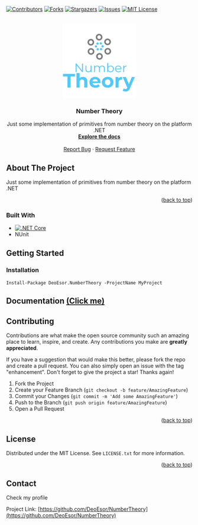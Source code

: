 ﻿<div id="top"></div>
<!--
*** Thanks for checking out the Best-README-Template. If you have a suggestion
*** that would make this better, please fork the repo and create a pull request
*** or simply open an issue with the tag "enhancement".
*** Don't forget to give the project a star!
*** Thanks again! Now go create something AMAZING! :D
-->

[![Contributors][contributors-shield]][contributors-url]
[![Forks][forks-shield]][forks-url]
[![Stargazers][stars-shield]][stars-url]
[![Issues][issues-shield]][issues-url]
[![MIT License][license-shield]][license-url]

<!-- PROJECT LOGO -->
<br />
<div align="center">
  <a href="https://github.com/DeoEsor/NumberTheory">
    <img src=".github/logo.png" alt="Logo" width="200" height="200">
  </a>

<h3 align="center">Number Theory</h3>

  <p align="center">
    Just some implementation of primitives from number theory on the platform .NET
    <br />
    <a href="https://github.com/DeoEsor/numbertheory"><strong>Explore the docs</strong></a>
    <br />
    <br />
    <a href="https://github.com/DeoEsor/numbertheory/issues">Report Bug</a>
    ·
    <a href="https://github.com/DeoEsor/numbertheory/issues">Request Feature</a>
  </p>
</div>



<!-- ABOUT THE PROJECT -->
## About The Project


Just some implementation of primitives from number theory on the platform .NET

<p align="right">(<a href="#top">back to top</a>)</p>



### Built With

* [![.NET Core][.NET-url]][.NET-url]
* NUnit



<!-- GETTING STARTED -->
## Getting Started

### Installation

```
Install-Package DeoEsor.NumberTheory -ProjectName MyProject
```




<!-- USAGE EXAMPLES -->
## Documentation [(Click me)](https://github.com/DeoEsor/NumberTheory/wiki)



<!-- CONTRIBUTING -->
## Contributing

Contributions are what make the open source community such an amazing place to learn, inspire, and create. Any contributions you make are **greatly appreciated**.

If you have a suggestion that would make this better, please fork the repo and create a pull request. You can also simply open an issue with the tag "enhancement".
Don't forget to give the project a star! Thanks again!

1. Fork the Project
2. Create your Feature Branch (`git checkout -b feature/AmazingFeature`)
3. Commit your Changes (`git commit -m 'Add some AmazingFeature'`)
4. Push to the Branch (`git push origin feature/AmazingFeature`)
5. Open a Pull Request

<p align="right">(<a href="#top">back to top</a>)</p>



<!-- LICENSE -->
## License

Distributed under the MIT License. See `LICENSE.txt` for more information.

<p align="right">(<a href="#top">back to top</a>)</p>



<!-- CONTACT -->
## Contact

Check my profile

Project Link: [https://github.com/DeoEsor/NumberTheory](https://github.com/DeoEsor/NumberTheory)




<!-- MARKDOWN LINKS & IMAGES -->
<!-- https://www.markdownguide.org/basic-syntax/#reference-style-links -->
[contributors-shield]: https://img.shields.io/github/contributors/DeoEsor/NumberTheory.svg?style=for-the-badge
[contributors-url]: https://github.com/DeoEsor/NumberTheory/graphs/contributors
[forks-shield]: https://img.shields.io/github/forks/DeoEsor/NumberTheory.svg?style=for-the-badge
[forks-url]: https://github.com/DeoEsor/NumberTheory/network/members
[stars-shield]: https://img.shields.io/github/stars/DeoEsor/NumberTheory.svg?style=for-the-badge
[stars-url]: https://github.com/DeoEsor/NumberTheory/stargazers
[issues-shield]: https://img.shields.io/github/issues/DeoEsor/NumberTheory.svg?style=for-the-badge
[issues-url]: https://github.com/DeoEsor/NumberTheory/issues
[license-shield]: https://img.shields.io/github/license/DeoEsor/NumberTheory.svg?style=for-the-badge
[license-url]: https://github.com/DeoEsor/NumberTheory/blob/master/LICENSE.txt
[linkedin-shield]: https://img.shields.io/badge/-LinkedIn-black.svg?style=for-the-badge&logo=linkedin&colorB=555
[linkedin-url]: https://linkedin.com/in/linkedin_username
[product-screenshot]: images/screenshot.png
[Next.js]: https://img.shields.io/badge/next.js-000000?style=for-the-badge&logo=nextdotjs&logoColor=white
[Next-url]: https://nextjs.org/
[React.js]: https://img.shields.io/badge/React-20232A?style=for-the-badge&logo=react&logoColor=61DAFB
[React-url]: https://reactjs.org/
[Vue.js]: https://img.shields.io/badge/Vue.js-35495E?style=for-the-badge&logo=vuedotjs&logoColor=4FC08D
[Vue-url]: https://vuejs.org/
[Angular.io]: https://img.shields.io/badge/Angular-DD0031?style=for-the-badge&logo=angular&logoColor=white
[Angular-url]: https://angular.io/
[Svelte.dev]: https://img.shields.io/badge/Svelte-4A4A55?style=for-the-badge&logo=svelte&logoColor=FF3E00
[Svelte-url]: https://svelte.dev/
[Laravel.com]: https://img.shields.io/badge/Laravel-FF2D20?style=for-the-badge&logo=laravel&logoColor=white
[Laravel-url]: https://laravel.com
[Bootstrap.com]: https://img.shields.io/badge/Bootstrap-563D7C?style=for-the-badge&logo=bootstrap&logoColor=white
[Bootstrap-url]: https://getbootstrap.com
[JQuery.com]: https://img.shields.io/badge/jQuery-0769AD?style=for-the-badge&logo=jquery&logoColor=white
[JQuery-url]: https://jquery.com 
[.NET-url]: https://img.shields.io/badge/.NET-5C2D91?style=for-the-badge&logo=.net&logoColor=white
